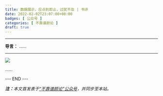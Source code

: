 ```yaml
---
title: 数据展示，应点到即止，过犹不及 | 书评
date: 2022-02-02T23:07:00+08:00
badges: [ 公众号 ]
categories: [ 不靠谱颜论 ]
draft: true
---
```


---

**导言：** ……

---

<img src="/images/2020-06-29/code.png" style="max-width:300px"/>

……

<div class="p-5 text-center">--- END ---</div>

<i><b>注：</b>本文首发表于[“不靠谱颜论”公众号](https://mp.weixin.qq.com/s/xxx)，并同步至本站。</i>
